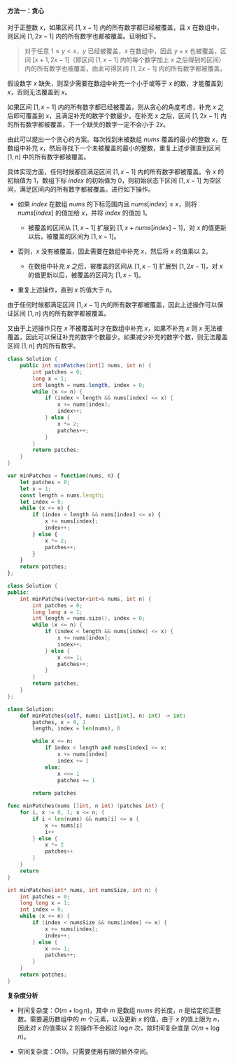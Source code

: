 #### 方法一：贪心

对于正整数 $x$，如果区间 $[1,x-1]$ 内的所有数字都已经被覆盖，且 $x$ 在数组中，则区间 $[1,2x-1]$ 内的所有数字也都被覆盖。证明如下。

> 对于任意 $1 \le y<x$，$y$ 已经被覆盖，$x$ 在数组中，因此 $y+x$ 也被覆盖，区间 $[x+1,2x-1]$（即区间 $[1,x-1]$ 内的每个数字加上 $x$ 之后得到的区间）内的所有数字也被覆盖，由此可得区间 $[1,2x-1]$ 内的所有数字都被覆盖。

假设数字 $x$ 缺失，则至少需要在数组中补充一个小于或等于 $x$ 的数，才能覆盖到 $x$，否则无法覆盖到 $x$。

如果区间 $[1,x-1]$ 内的所有数字都已经被覆盖，则从贪心的角度考虑，补充 $x$ 之后即可覆盖到 $x$，且满足补充的数字个数最少。在补充 $x$ 之后，区间 $[1,2x-1]$ 内的所有数字都被覆盖，下一个缺失的数字一定不会小于 $2x$。

由此可以提出一个贪心的方案。每次找到未被数组 $\textit{nums}$ 覆盖的最小的整数 $x$，在数组中补充 $x$，然后寻找下一个未被覆盖的最小的整数，重复上述步骤直到区间 $[1,n]$ 中的所有数字都被覆盖。

具体实现方面，任何时候都应满足区间 $[1,x-1]$ 内的所有数字都被覆盖。令 $x$ 的初始值为 $1$，数组下标 $\textit{index}$ 的初始值为 $0$，则初始状态下区间 $[1,x-1]$ 为空区间，满足区间内的所有数字都被覆盖。进行如下操作。

- 如果 $\textit{index}$ 在数组 $\textit{nums}$ 的下标范围内且 $\textit{nums}[\textit{index}] \le x$，则将 $\textit{nums}[\textit{index}]$ 的值加给 $x$，并将 $\textit{index}$ 的值加 $1$。
   - 被覆盖的区间从 $[1,x-1]$ 扩展到 $[1,x+\textit{nums}[\textit{index}]-1]$，对 $x$ 的值更新以后，被覆盖的区间为 $[1,x-1]$。

- 否则，$x$ 没有被覆盖，因此需要在数组中补充 $x$，然后将 $x$ 的值乘以 $2$。
   - 在数组中补充 $x$ 之后，被覆盖的区间从 $[1,x-1]$ 扩展到 $[1,2x-1]$，对 $x$ 的值更新以后，被覆盖的区间为 $[1,x-1]$。

- 重复上述操作，直到 $x$ 的值大于 $n$。

由于任何时候都满足区间 $[1,x-1]$ 内的所有数字都被覆盖，因此上述操作可以保证区间 $[1,n]$ 内的所有数字都被覆盖。

又由于上述操作只在 $x$ 不被覆盖时才在数组中补充 $x$，如果不补充 $x$ 则 $x$ 无法被覆盖，因此可以保证补充的数字个数最少。如果减少补充的数字个数，则无法覆盖区间 $[1,n]$ 内的所有数字。

```Java [sol1-Java]
class Solution {
    public int minPatches(int[] nums, int n) {
        int patches = 0;
        long x = 1;
        int length = nums.length, index = 0;
        while (x <= n) {
            if (index < length && nums[index] <= x) {
                x += nums[index];
                index++;
            } else {
                x *= 2;
                patches++;
            }
        }
        return patches;
    }
}
```

```JavaScript [sol1-JavaScript]
var minPatches = function(nums, n) {
    let patches = 0;
    let x = 1;
    const length = nums.length;
    let index = 0;
    while (x <= n) {
        if (index < length && nums[index] <= x) {
            x += nums[index];
            index++;
        } else {
            x *= 2;
            patches++;
        }
    }
    return patches;
};
```

```C++ [sol1-C++]
class Solution {
public:
    int minPatches(vector<int>& nums, int n) {
        int patches = 0;
        long long x = 1;
        int length = nums.size(), index = 0;
        while (x <= n) {
            if (index < length && nums[index] <= x) {
                x += nums[index];
                index++;
            } else {
                x <<= 1;
                patches++;
            }
        }
        return patches;
    }
};
```

```Python [sol1-Python3]
class Solution:
    def minPatches(self, nums: List[int], n: int) -> int:
        patches, x = 0, 1
        length, index = len(nums), 0

        while x <= n:
            if index < length and nums[index] <= x:
                x += nums[index]
                index += 1
            else:
                x <<= 1
                patches += 1
        
        return patches
```

```go [sol1-Golang]
func minPatches(nums []int, n int) (patches int) {
    for i, x := 0, 1; x <= n; {
        if i < len(nums) && nums[i] <= x {
            x += nums[i]
            i++
        } else {
            x *= 2
            patches++
        }
    }
    return
}
```

```C [sol1-C]
int minPatches(int* nums, int numsSize, int n) {
    int patches = 0;
    long long x = 1;
    int index = 0;
    while (x <= n) {
        if (index < numsSize && nums[index] <= x) {
            x += nums[index];
            index++;
        } else {
            x <<= 1;
            patches++;
        }
    }
    return patches;
}
```

**复杂度分析**

- 时间复杂度：$O(m+\log n)$，其中 $m$ 是数组 $\textit{nums}$ 的长度，$n$ 是给定的正整数。需要遍历数组中的 $m$ 个元素，以及更新 $x$ 的值，由于 $x$ 的值上限为 $n$，因此对 $x$ 的值乘以 $2$ 的操作不会超过 $\log n$ 次，故时间复杂度是 $O(m+\log n)$。

- 空间复杂度：$O(1)$。只需要使用有限的额外空间。